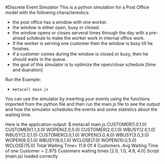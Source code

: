 #Discrete Event Simulator 
This is a python simulation for a Post Office model with the following characterestics:
- the post office has a window with one worker.
- the window is either open, busy or closed.
- the window opens or closes serveral times through the day with a pre-ahead schdeule  to make the worker work in internal office work. 
- if the worker is serving one customer then the window is busy till he finishes.
- if a customer comes during the window is closed or busy, then he should waits in the queue.
- the goal of this simulator is to optimize the open/close schedule [time and duaration]


Run the Example:
- `metacall main.js`

You can use the simulator by inserting your events using the functions imported from the python file and then run the main.js file to see the output and how the simulator schedules the events and some statistics about the waiting time. 

Here is the application output: 
    $ metacall main.js 
    CUSTOMER(1.0,1.0)
    CUSTOMER(1.1,3.0)
    WOPEN(2.0,5.0)
    CUSTOMER(2.0,1.0)
    WBUSY(2.0,1.0)
    WBUSY(2.0,1.0)
    CUSTOMER(3.0,1.0)
    WOPEN(3.0,4.0)
    WBUSY(3.0,3.0)
    WOPEN(6.0,1.0)
    WBUSY(6.0,1.0)
    WCLOSE(7.0)
    WOPEN(10.0,5.0)
    WCLOSE(15.0)
    Total Waiting Time= 11.9  Of  4  Customers. Avg Waiting Time of one Customer =   2.975
    Customers waiting times  [2.0, 1.0, 4.9, 4.0]
    Script (main.js) loaded correctly
